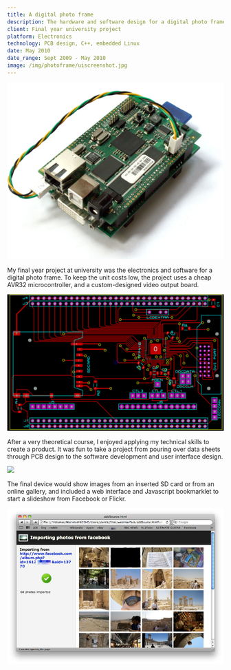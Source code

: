```yaml
---
title: A digital photo frame
description: The hardware and software design for a digital photo frame with output over DVI
client: Final year university project
platform: Electronics
technology: PCB design, C++, embedded Linux
date: May 2010
date_range: Sept 2009 - May 2010
image: /img/photoframe/uiscreenshot.jpg
---
```


![](/img/photoframe/device.jpg)

My final year project at university was the electronics and software for a digital photo frame. To keep the unit costs low, the project uses a cheap AVR32 microcontroller, and a custom-designed video output board.

![](/img/photoframe/pcbfront.png)

After a very theoretical course, I enjoyed applying my technical skills to create a product. It was fun to take a project from pouring over data sheets through PCB design to the software development and user interface design.

![]({{page.image}})

The final device would show images from an inserted SD card or from an online gallery, and included a web interface and Javascript bookmarklet to start a slideshow from Facebook or Flickr.

![](/img/photoframe/websiteaddsource.png)

